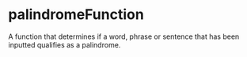 # palindromeFunction
A function that determines if a word, phrase or sentence that has been inputted qualifies as a palindrome.
